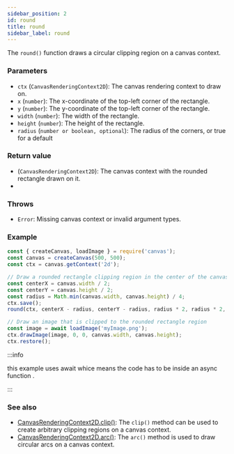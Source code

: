 ```yaml
---
sidebar_position: 2
id: round
title: round
sidebar_label: round
---
```


The `round()` function draws a circular clipping region on a canvas context.

### Parameters

- `ctx` (`CanvasRenderingContext2D`): The canvas rendering context to draw on.
- `x` (`number`): The x-coordinate of the top-left corner of the rectangle.
- `y` (`number`): The y-coordinate of the top-left corner of the rectangle.
- `width` (`number`): The width of the rectangle.
- `height` (`number`): The height of the rectangle.
- `radius` (`number or boolean, optional`): The radius of the corners, or true for a default 

### Return value

- (`CanvasRenderingContext2D`): The canvas context with the rounded rectangle drawn on it.
- 
### Throws

- `Error`: Missing canvas context or invalid argument types.

### Example

```javascript
const { createCanvas, loadImage } = require('canvas');
const canvas = createCanvas(500, 500);
const ctx = canvas.getContext('2d');

// Draw a rounded rectangle clipping region in the center of the canvas
const centerX = canvas.width / 2;
const centerY = canvas.height / 2;
const radius = Math.min(canvas.width, canvas.height) / 4;
ctx.save();
round(ctx, centerX - radius, centerY - radius, radius * 2, radius * 2, 10);

// Draw an image that is clipped to the rounded rectangle region
const image = await loadImage('myImage.png');
ctx.drawImage(image, 0, 0, canvas.width, canvas.height);
ctx.restore();
```
:::info

this example uses await whice means the code has to be inside an async function .

:::
### See also

- [CanvasRenderingContext2D.clip()](https://developer.mozilla.org/en-US/docs/Web/API/CanvasRenderingContext2D/clip): The `clip()` method can be used to create arbitrary clipping regions on a canvas context.
- [CanvasRenderingContext2D.arc()](https://developer.mozilla.org/en-US/docs/Web/API/CanvasRenderingContext2D/arc): The `arc()` method is used to draw circular arcs on a canvas context.
